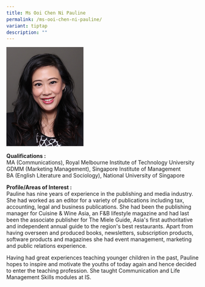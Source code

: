 ```yaml
---
title: Ms Ooi Chen Ni Pauline
permalink: /ms-ooi-chen-ni-pauline/
variant: tiptap
description: ""
---
```

<p></p>
<div class="isomer-image-wrapper">
<img style="width: 40%;" height="auto" width="100%" alt="Image of Ms Ooi Chen Ni Pauline" src="/images/IS/IS_OOI_CHEN_NI_PAULINE_9193.jpg">
</div>
<p><strong>Qualifications :</strong> 
<br>MA (Communications), Royal Melbourne Institute of Technology University
<br>GDMM (Marketing Management), Singapore Institute of Management
<br>BA (English Literature and Sociology), National University of Singapore</p>
<p><strong>Profile/Areas of Interest :</strong> 
<br>Pauline has nine years of experience in the publishing and media industry.
She had worked as an editor for a variety of publications including tax,
accounting, legal and business publications. She had been the publishing
manager for Cuisine &amp; Wine Asia, an F&amp;B lifestyle magazine and
had last been the associate publisher for The Miele Guide, Asia's first
authoritative and independent annual guide to the region's best restaurants.&nbsp;Apart
from having overseen and produced books, newsletters, subscription products,
software products and magazines she had event management, marketing and
public relations experience.</p>
<p>Having had great experiences teaching younger children in the past, Pauline
hopes to inspire and motivate the youths of today again and hence decided
to enter the teaching profession. She taught&nbsp;Communication and Life
Management Skills modules at IS.</p>